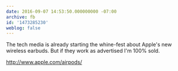 ```yaml
---
date: 2016-09-07 14:53:50.000000000 -07:00
archive: fb
id: '1473285230'
weblog: false
---
```


The tech media is already starting the whine-fest about Apple's new wireless earbuds. But if they work as advertised I'm 100% sold. 

http://www.apple.com/airpods/
